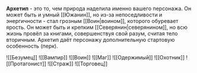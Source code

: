 **Архетип** - это то, чем природа наделила именно вашего персонажа. Он может быть и умный [[Южанин]], но из-за непоседливости и энергичности - стал грозным [[Воин|воином]], которого обуревает ярость. Он может быть и крепким [[Северянин|северянином]], но всю жизнь провёл за книгами, совершенствуя свой разум, считая тело вторичным. Архетип даёт персонажу дополнительную стартовую особенность (перк).

![[Безумец]]
![[Вампир]]
![[Воин]]
![[Маг]]
![[Одержимый]]
![[Охотник]]
![[Протагонист]]
![[Страж]]
![[Торговец]]
